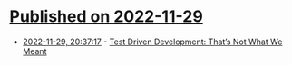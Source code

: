 # [Published on 2022-11-29](index.md)

* [2022-11-29, 20:37:17](https://lobste.rs/s/fmc446/test_driven_development_s_not_what_we) - [Test Driven Development: That’s Not What We Meant](https://youtu.be/yuEbZYKgZas)

